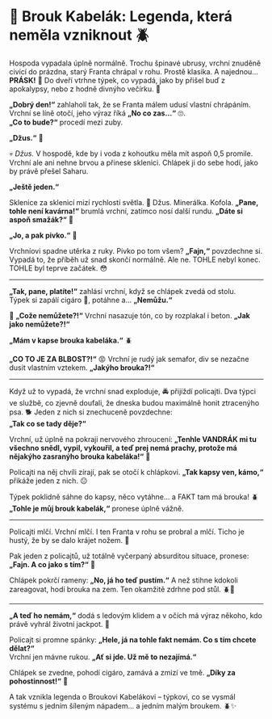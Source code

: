 # 🌟 **Brouk Kabelák: Legenda, která neměla vzniknout** 🪲  

Hospoda vypadala úplně normálně. Trochu špinavé ubrusy, vrchní znuděně civící do prázdna, starý Franta chrápal v rohu. Prostě klasika. A najednou… **PRÁSK!** 🚪 Do dveří vtrhne týpek, co vypadá, jako by přišel buď z apokalypsy, nebo z hodně divnýho večírku. 🤔  

**„Dobrý den!“** zahlaholí tak, že se Franta málem udusí vlastní chrápáním. Vrchní se líně otočí, jeho výraz říká **„No co zas…“** 🙄.  
**„Co to bude?“** procedí mezi zuby.  

**„Džus.“** 🥤  

💀 *Džus.* V hospodě, kde by i voda z kohoutku měla mít aspoň 0,5 promile. Vrchní ale ani nehne brvou a přinese sklenici. Chlápek ji do sebe hodí, jako by právě přešel Saharu.  

**„Ještě jeden.“**  

Sklenice za sklenicí mizí rychlostí světla. 🚀 Džus. Minerálka. Kofola. **„Pane, tohle není kavárna!“** brumlá vrchní, zatímco nosí další rundu. **„Dáte si aspoň smažák?“** 🧀  

**„Jo, a pak pivko.“** 🫢  

Vrchníovi spadne utěrka z ruky. Pivko po tom všem? **„Fajn,“** povzdechne si. Vypadá to, že příběh už snad skončí normálně. Ale ne. TOHLE nebyl konec. TOHLE byl teprve začátek. 😳  

---

**„Tak, pane, platíte!“** zahlásí vrchní, když se chlápek zvedá od stolu.  
Týpek si zapálí cigáro 🚬, potáhne a… **„Nemůžu.“**  

🛑 **„Cože nemůžete?!“** Vrchní nasazuje tón, co by rozplakal i beton. **„Jak jako nemůžete?!“**  

**„Mám v kapse brouka kabeláka.“** 🪲  

**„CO TO JE ZA BLBOST?!“** 😡 Vrchní je rudý jak semafor, div se nezačne dusit vlastním vztekem. **„Jakýho brouka?!“**  

---

Když už to vypadá, že vrchní snad exploduje, 🚔 přijíždí policajti. Dva týpci ve službě, co zjevně doufali, že dneska budou maximálně honit ztracenýho psa. 🐕 Jeden z nich si znechuceně povzdechne:  
**„Tak co se tady děje?“**  

Vrchní, už úplně na pokraji nervového zhroucení: **„Tenhle VANDRÁK mi tu všechno snědl, vypil, vykouřil, a teď prej nemá prachy, protože má nějakýho zasranýho brouka kabeláka!“** 🤬  

Policajti na něj chvíli zírají, pak se otočí k chlápkovi. **„Tak kapsy ven, kámo,“** přikáže jeden z nich. 😐  

Týpek poklidně sáhne do kapsy, něco vytáhne… a FAKT tam má brouka! 🪲  
**„Tohle je můj brouk kabelák,“** pronese úplně vážně.  

---

Policajti mlčí. Vrchní mlčí. I ten Franta v rohu se probral a mlčí. Ticho je hustý, že by se dalo krájet nožem. 🍴  

Pak jeden z policajtů, už totálně vyčerpaný absurditou situace, pronese:  
**„Fajn. A co jako s tím?“** 😤  

Chlápek pokrčí rameny: **„No, já ho teď pustím.“** A než stihne kdokoli zareagovat, hodí brouka na zem. Ten okamžitě zdrhne pod stůl. 🪲💨  

---

**„A teď ho nemám,“** dodá s ledovým klidem a v očích má výraz někoho, kdo právě vyhrál životní jackpot. 🤑  

Policajt si promne spánky: **„Hele, já na tohle fakt nemám. Co s tím chcete dělat?“**  
Vrchní jen mávne rukou. **„Ať si jde. Už mě to nezajímá.“**  

Chlápek se zvedne, pohodí cigáro, zamává a zmizí ve tmě. **„Díky za pohostinnost!“** 💃  

A tak vznikla legenda o Broukovi Kabelákovi – týpkovi, co se vysmál systému s jedním šíleným nápadem… a jedním malým broukem. 🪲✨
